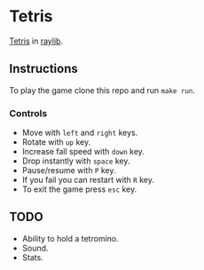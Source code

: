 # Tetris

[Tetris](https://en.wikipedia.org/wiki/Tetris) in [raylib](https://www.raylib.com/).

## Instructions

To play the game clone this repo and run `make run`.

### Controls

* Move with `left` and `right` keys.
* Rotate with `up` key.
* Increase fall speed with `down` key.
* Drop instantly with `space` key.
* Pause/resume with `P` key.
* If you fail you can restart with `R` key.
* To exit the game press `esc` key.

## TODO

- Ability to hold a tetromino.
- Sound.
- Stats.